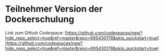 # Teilnehmer Version der Dockerschulung

Link zum Github Codespace: [https://github.com/codespaces/new?hide_repo_select=true&ref=master&repo=695430178&skip_quickstart=true](https://github.com/codespaces/new?hide_repo_select=true&ref=master&repo=695430178&skip_quickstart=true)
